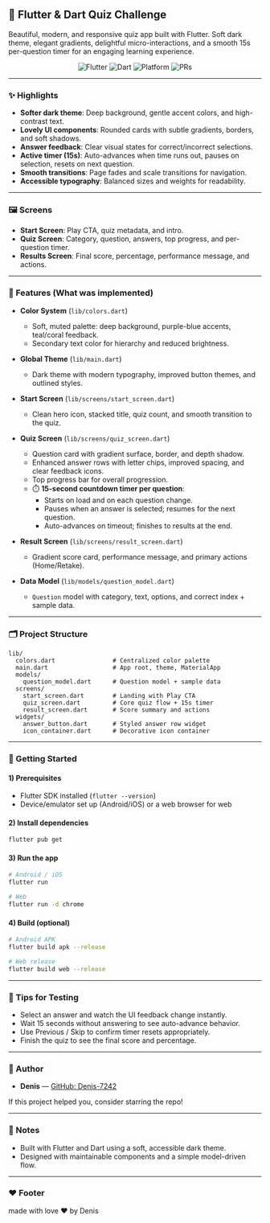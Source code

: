 ## 🎯 Flutter & Dart Quiz Challenge

Beautiful, modern, and responsive quiz app built with Flutter. Soft dark theme, elegant gradients, delightful micro-interactions, and a smooth 15s per-question timer for an engaging learning experience.

<div align="center">

  <!-- Badges -->
  <img alt="Flutter" src="https://img.shields.io/badge/Flutter-3.x-02569B?logo=flutter&logoColor=white" />
  <img alt="Dart" src="https://img.shields.io/badge/Dart-2.x-0175C2?logo=dart&logoColor=white" />
  <img alt="Platform" src="https://img.shields.io/badge/Platforms-Android%20|%20iOS%20|%20Web-6B73FF" />
  <img alt="PRs" src="https://img.shields.io/badge/PRs-welcome-brightgreen" />

</div>

---

### ✨ Highlights
- **Softer dark theme**: Deep background, gentle accent colors, and high-contrast text.
- **Lovely UI components**: Rounded cards with subtle gradients, borders, and soft shadows.
- **Answer feedback**: Clear visual states for correct/incorrect selections.
- **Active timer (15s)**: Auto-advances when time runs out, pauses on selection, resets on next question.
- **Smooth transitions**: Page fades and scale transitions for navigation.
- **Accessible typography**: Balanced sizes and weights for readability.

---

### 🖼️ Screens
- **Start Screen**: Play CTA, quiz metadata, and intro.
- **Quiz Screen**: Category, question, answers, top progress, and per-question timer.
- **Results Screen**: Final score, percentage, performance message, and actions.

---

### 🧠 Features (What was implemented)
- **Color System** (`lib/colors.dart`)
  - Soft, muted palette: deep background, purple-blue accents, teal/coral feedback.
  - Secondary text color for hierarchy and reduced brightness.

- **Global Theme** (`lib/main.dart`)
  - Dark theme with modern typography, improved button themes, and outlined styles.

- **Start Screen** (`lib/screens/start_screen.dart`)
  - Clean hero icon, stacked title, quiz count, and smooth transition to the quiz.

- **Quiz Screen** (`lib/screens/quiz_screen.dart`)
  - Question card with gradient surface, border, and depth shadow.
  - Enhanced answer rows with letter chips, improved spacing, and clear feedback icons.
  - Top progress bar for overall progression.
  - ⏱️ **15-second countdown timer per question**:
    - Starts on load and on each question change.
    - Pauses when an answer is selected; resumes for the next question.
    - Auto-advances on timeout; finishes to results at the end.

- **Result Screen** (`lib/screens/result_screen.dart`)
  - Gradient score card, performance message, and primary actions (Home/Retake).

- **Data Model** (`lib/models/question_model.dart`)
  - `Question` model with category, text, options, and correct index + sample data.

---

### 🗂️ Project Structure
```
lib/
  colors.dart                # Centralized color palette
  main.dart                  # App root, theme, MaterialApp
  models/
    question_model.dart      # Question model + sample data
  screens/
    start_screen.dart        # Landing with Play CTA
    quiz_screen.dart         # Core quiz flow + 15s timer
    result_screen.dart       # Score summary and actions
  widgets/
    answer_button.dart       # Styled answer row widget
    icon_container.dart      # Decorative icon container
```

---

### 🚀 Getting Started

#### 1) Prerequisites
- Flutter SDK installed (`flutter --version`)
- Device/emulator set up (Android/iOS) or a web browser for web

#### 2) Install dependencies
```bash
flutter pub get
```

#### 3) Run the app
```bash
# Android / iOS
flutter run

# Web
flutter run -d chrome
```

#### 4) Build (optional)
```bash
# Android APK
flutter build apk --release

# Web release
flutter build web --release
```

---

### 🧪 Tips for Testing
- Select an answer and watch the UI feedback change instantly.
- Wait 15 seconds without answering to see auto-advance behavior.
- Use Previous / Skip to confirm timer resets appropriately.
- Finish the quiz to see the final score and percentage.

---

### 🙌 Author
- **Denis** — [GitHub: Denis-7242](https://github.com/Denis-7242)

If this project helped you, consider starring the repo!

---

### 📄 Notes
- Built with Flutter and Dart using a soft, accessible dark theme.
- Designed with maintainable components and a simple model-driven flow.

---

### ❤️ Footer
made with love ❤️ by Denis
